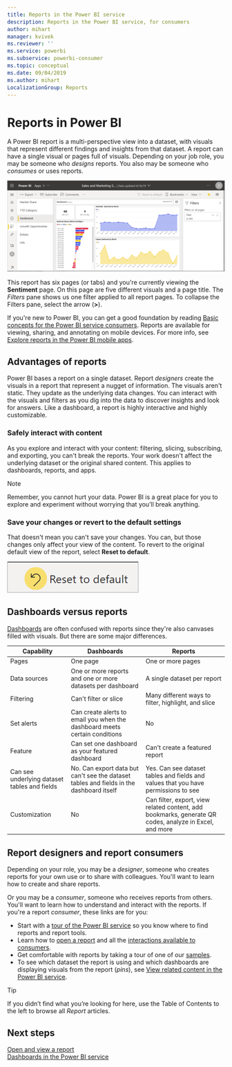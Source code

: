 ```yaml
---
title: Reports in the Power BI service
description: Reports in the Power BI service, for consumers
author: mihart
manager: kvivek
ms.reviewer: ''
ms.service: powerbi
ms.subservice: powerbi-consumer
ms.topic: conceptual
ms.date: 09/04/2019
ms.author: mihart
LocalizationGroup: Reports
---
```


# Reports in Power BI

A Power BI report is a multi-perspective view into a dataset, with visuals that represent different findings and insights from that dataset.  A report can have a single visual or pages full of visuals. Depending on your job role, you may be someone who *designs* reports. You also may be someone who *consumes* or uses reports.

![Screenshot of a report page.](./media/end-user-reports/power-bi-reports.png)

This report has six pages (or tabs) and you're currently viewing the **Sentiment** page. On this page are five different visuals and a page title. The *Filters* pane shows us one filter applied to all report pages. To collapse the Filters pane, select the arrow (**>**).

If you're new to Power BI, you can get a good foundation by reading [Basic concepts for the Power BI service consumers](end-user-basic-concepts.md). Reports are available for viewing, sharing, and annotating on mobile devices. For more info, see [Explore reports in the Power BI mobile apps](mobile/mobile-reports-in-the-mobile-apps.md).

## Advantages of reports

Power BI bases a report on a single dataset. Report *designers* create the visuals in a report that represent a nugget of information. The visuals aren't static.  They update as the underlying data changes. You can interact with the visuals and filters as you dig into the data to discover insights and look for answers. Like a dashboard, a report is highly interactive and highly customizable.

### Safely interact with content

As you explore and interact with your content: filtering, slicing, subscribing, and exporting, you can't break the reports. Your work doesn't affect the underlying dataset or the original shared content. This applies to dashboards, reports, and apps.

> [!NOTE]
> Remember, you cannot hurt your data. Power BI is a great place for you to explore and experiment without worrying that you’ll break anything.

### Save your changes or revert to the default settings

That doesn't mean you can't save your changes. You can, but those changes only affect your view of the content. To revert to the original default view of the report, select **Reset to default**.

![Screenshot of the Revert to default icon.](./media/end-user-reports/power-bi-reset.png)

## Dashboards versus reports

[Dashboards](end-user-dashboards.md) are often confused with reports since they're also canvases filled with visuals. But there are some major differences.  

| **Capability** | **Dashboards** | **Reports** |
| --- | --- | --- |
| Pages |One page |One or more pages |
| Data sources |One or more reports and one or more datasets per dashboard |A single dataset per report |
| Filtering |Can't filter or slice |Many different ways to filter, highlight, and slice |
| Set alerts |Can create alerts to email you when the dashboard meets certain conditions |No |
| Feature |Can set one dashboard as your featured dashboard |Can't create a featured report |
| Can see underlying dataset tables and fields |No. Can export data but can't see the dataset tables and fields in the dashboard itself |Yes. Can see dataset tables and fields and values that you have permissions to see |
| Customization |No  |Can filter, export, view related content, add bookmarks, generate QR codes, analyze in Excel, and more |

<!--| Available in Power BI Desktop |No |Yes, can create and view reports in Desktop |
| Pinning |Can pin existing visuals (tiles) only from current dashboard to your other dashboards |Can pin visuals (as tiles) to any of your dashboards. Can pin entire report pages to any of your dashboards. | -->

## Report designers and report consumers

Depending on your role, you may be a *designer*, someone who creates reports for your own use or to share with colleagues. You'll want to learn how to create and share reports.

Or you may be a *consumer*, someone who receives reports from others. You'll want to learn how to understand and interact with the reports. If you're a report *consumer*, these links are for you:

* Start with a [tour of the Power BI service](end-user-basic-concepts.md) so you know where to find reports and report tools.
* Learn how to [open a report](end-user-report-open.md) and all the [interactions available to consumers](end-user-reading-view.md).
* Get comfortable with reports by taking a tour of one of our [samples](../sample-tutorial-connect-to-the-samples.md).  
* To see which dataset the report is using and which dashboards are displaying visuals from the report (*pins*), see [View related content in the Power BI service](end-user-related.md).

> [!TIP]
> If you didn’t find what you’re looking for here, use the Table of Contents to the left to browse all *Report* articles.

## Next steps

[Open and view a report](end-user-report-open.md)    
[Dashboards in the Power BI service](end-user-dashboards.md)